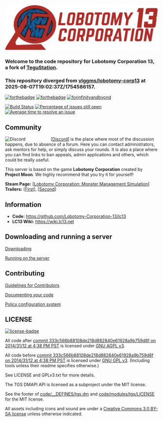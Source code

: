 ### [![Lobotomy Corporation 13](.github/assets/LC13Banner.png)](#)
### Welcome to the code repository for **Lobotomy Corporation 13**, a fork of [TeguStation](https://github.com/vlggms/tegustation).
### This repository diverged from [vlggms/lobotomy-corp13](https://github.com/vlggms/lobotomy-corp13) at 2025-08-07T19:02:37Z/1754586157.

[![forthebadge](https://forthebadge.com/images/badges/built-with-resentment.svg)](#) [![forthebadge](https://forthebadge.com/images/badges/contains-tasty-spaghetti-code.svg)](#) [![forinfinityandbyond](https://user-images.githubusercontent.com/5211576/29499758-4efff304-85e6-11e7-8267-62919c3688a9.gif)](https://www.reddit.com/r/SS13/comments/5oplxp/what_is_the_main_problem_with_byond_as_an_engine/dclbu1a)

[![Build Status](https://github.com/Lobotomy-Corporation-13/lc13/workflows/CI%20Suite/badge.svg)](https://github.com/Lobotomy-Corporation-13/lc13/actions?query=workflow%3A%22CI+Suite%22)
[![Percentage of issues still open](http://isitmaintained.com/badge/open/Lobotomy-Corporation-13/lc13.svg)](http://isitmaintained.com/project/Lobotomy-Corporation-13/lc13 "Percentage of issues still open")
[![Average time to resolve an issue](http://isitmaintained.com/badge/resolution/Lobotomy-Corporation-13/lc13.svg)](http://isitmaintained.com/project/Lobotomy-Corporation-13/lc13 "Average time to resolve an issue")

## Community
[<img src=".github/assets/discord.png" alt="Discord" width="150" align="left">](https://discord.gg/twywyWD8Uc)
[[Discord](https://discord.gg/twywyWD8Uc)] is the place where most of the discussion happens, due to absence of a forum. Here you can contact administrators, ask mentors for help, or simply discuss your rounds. It is also a place where you can find links to ban appeals, admin applications and others, which could be really useful.

This server is based on the game **Lobotomy Corporation** created by **Project Moon**.
We highly recommend that you try it for yourself!

**Steam Page:** [[Lobotomy Corporation: Monster Management Simulation](https://store.steampowered.com/app/568220/Lobotomy_Corporation__Monster_Management_Simulation)]
**Trailers:** [[First](https://www.youtube.com/watch?v=VmHORmTGmm0)], [[Second](https://www.youtube.com/watch?v=WbN40vpse0k)]

## Information
* **Code:** https://github.com/Lobotomy-Corporation-13/lc13
* **LC13 Wiki:** https://wiki.lc13.net

## Downloading and running a server
[Downloading](.github/DOWNLOADING.md)

[Running on the server](.github/RUNNING_A_SERVER.md)

## Contributing
[Guidelines for Contributors](.github/CONTRIBUTING.md)

[Documenting your code](.github/AUTODOC_GUIDE.md)

[Policy configuration system](.github/POLICYCONFIG.md)


## LICENSE
[![license-badge](https://www.gnu.org/graphics/agplv3-155x51.png)](https://www.gnu.org/licenses/agpl-3.0.html)

All code after [commit 333c566b88108de218d882840e61928a9b759d8f on 2014/31/12 at 4:38 PM PST](https://github.com/tgstation/tgstation/commit/333c566b88108de218d882840e61928a9b759d8f) is licensed under [GNU AGPL v3](https://www.gnu.org/licenses/agpl-3.0.html).

All code before [commit 333c566b88108de218d882840e61928a9b759d8f on 2014/31/12 at 4:38 PM PST](https://github.com/tgstation/tgstation/commit/333c566b88108de218d882840e61928a9b759d8f) is licensed under [GNU GPL v3](https://www.gnu.org/licenses/gpl-3.0.html).
(Including tools unless their readme specifies otherwise.)

See LICENSE and GPLv3.txt for more details.

The TGS DMAPI API is licensed as a subproject under the MIT license.

See the footer of [code/__DEFINES/tgs.dm](./code/__DEFINES/tgs.dm) and [code/modules/tgs/LICENSE](./code/modules/tgs/LICENSE) for the MIT license.

All assets including icons and sound are under a [Creative Commons 3.0 BY-SA license](https://creativecommons.org/licenses/by-sa/3.0/) unless otherwise indicated.
